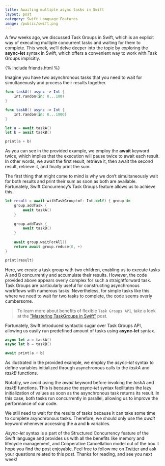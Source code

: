 ```yaml
---
title: Awaiting multiple async tasks in Swift
layout: post
category: Swift Language Features
image: /public/swift.png
---
```


A few weeks ago, we discussed Task Groups in Swift, which is an explicit way of executing multiple concurrent tasks and waiting for them to complete. This week, we’ll delve deeper into the topic by exploring the **async-let** syntax in Swift, which offers a convenient way to work with Task Groups implicitly.

{% include friends.html %}

Imagine you have two asynchronous tasks that you need to wait for simultaneously and process their results together.

```swift
func taskA() async -> Int {
    Int.random(in: 0...100)
}

func taskB() async -> Int {
    Int.random(in: 0...1000)
}

let a = await taskA()
let b = await taskB()

print(a + b)
```

As you can see in the provided example, we employ the **await** keyword twice, which implies that the execution will pause twice to await each result. In other words, we await the first result, retrieve it, then await the second result, retrieve it, and finally print the sum.

The first thing that might come to mind is why we don’t simultaneously wait for both results and print their sum as soon as both are available. Fortunately, Swift Concurrency’s Task Groups feature allows us to achieve this.

```swift
let result = await withTaskGroup(of: Int.self) { group in
    group.addTask {
        await taskA()
    }
    
    group.addTask {
        await taskB()
    }
    
    await group.waitForAll()
    return await group.reduce(0, +)
}

print(result)
```

Here, we create a task group with two children, enabling us to execute tasks A and B concurrently and accumulate their results. However, the code provided above appears overly complex for such a straightforward task. Task Groups are particularly useful for constructing asynchronous workflows with numerous tasks. Nevertheless, for simple tasks like this where we need to wait for two tasks to complete, the code seems overly cumbersome.

> To learn more about benefits of flexible `Task Groups API`, take a look at the ["Mastering TaskGroups in Swift"](/2025/02/04/mastering-task-groups-in-swift/) post.  

Fortunately, Swift introduced syntactic sugar over Task Groups API, allowing us easily run predefined amount of tasks using **async-let** syntax.

```swift
async let a = taskA()
async let b = taskB()

await print(a + b)
```

As illustrated in the provided example, we employ the *async-let* syntax to define variables initialized through asynchronous calls to the *taskA* and *taskB* functions. 

Notably, we avoid using the *await* keyword before invoking the *taskA* and *taskB* functions. This is because the *async-let* syntax facilitates the lazy initialization of values as soon as the asynchronous task returns its result. In this case, both tasks run concurrently in parallel, allowing us to improve the performance of our code.

We still need to wait for the results of tasks because it can take some time to complete asynchronous tasks. Therefore, we should only use the *await* keyword whenever accessing the **a** and **b** variables.

*Async-let* syntax is a part of the Structured Concurrency feature of the Swift language and provides us with all the benefits like memory and lifecycle management, and Cooperative Cancellation model out of the box. I hope you find the post enjoyable. Feel free to follow me on [Twitter](https://twitter.com/mecid) and ask your questions related to this post. Thanks for reading, and see you next week!
